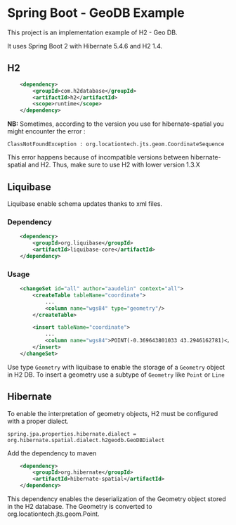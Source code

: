 # Spring Boot - GeoDB Example

This project is an implementation example of H2 - Geo DB.

It uses Spring Boot 2 with Hibernate 5.4.6 and H2 1.4.

## H2

```xml
    <dependency>
        <groupId>com.h2database</groupId>
        <artifactId>h2</artifactId>
        <scope>runtime</scope>
    </dependency>
```

**NB:** Sometimes, according to the version you use for hibernate-spatial you might encounter the error : 

` ClassNotFoundException : org.locationtech.jts.geom.CoordinateSequence `

This error happens because of incompatible versions between hibernate-spatial and H2. Thus, make sure to use H2 with lower version 1.3.X

## Liquibase

Liquibase enable schema updates thanks to xml files.

### Dependency
```xml
    <dependency>
        <groupId>org.liquibase</groupId>
        <artifactId>liquibase-core</artifactId>
    </dependency>
```

### Usage 

```xml
    <changeSet id="all" author="aaudelin" context="all">
        <createTable tableName="coordinate">
            ...
            <column name="wgs84" type="geometry"/>
        </createTable>

        <insert tableName="coordinate">
            ...
            <column name="wgs84">POINT(-0.369643801033 43.2946162781)</column>
        </insert>
    </changeSet>
```

Use type `Geometry` with liquibase to enable the storage of a `Geometry` object in H2 DB.
To insert a geometry use a subtype of `Geometry` like `Point` or `Line`

## Hibernate

To enable the interpretation of geometry objects, H2 must be configured with a proper dialect.

```properties
spring.jpa.properties.hibernate.dialect = org.hibernate.spatial.dialect.h2geodb.GeoDBDialect
```

Add the dependency to maven
```xml
    <dependency>
        <groupId>org.hibernate</groupId>
        <artifactId>hibernate-spatial</artifactId>
    </dependency>
```

This dependency enables the deserialization of the Geometry object stored in the H2 database.
The Geometry is converted to org.locationtech.jts.geom.Point.




 

